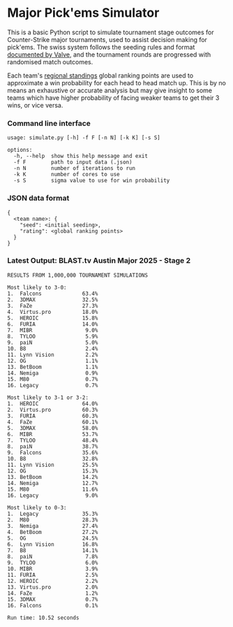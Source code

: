 # Major Pick'ems Simulator

This is a basic Python script to simulate tournament stage outcomes for Counter-Strike major tournaments, used to assist decision making for pick'ems. The swiss system follows the seeding rules and format [documented by Valve](https://github.com/ValveSoftware/counter-strike/blob/main/major-supplemental-rulebook.md#seeding), and the tournament rounds are progressed with randomised match outcomes.

Each team's [regional standings](https://github.com/ValveSoftware/counter-strike_regional_standings) global ranking points are used to approximate a win probability for each head to head match up. This is by no means an exhaustive or accurate analysis but may give insight to some teams which have higher probability of facing weaker teams to get their 3 wins, or vice versa.

### Command line interface

```
usage: simulate.py [-h] -f F [-n N] [-k K] [-s S]

options:
  -h, --help  show this help message and exit
  -f F        path to input data (.json)
  -n N        number of iterations to run
  -k K        number of cores to use
  -s S        sigma value to use for win probability
```

### JSON data format

```
{
  <team name>: {
    "seed": <initial seeding>,
    "rating": <global ranking points>
  }
}
```

### Latest Output: BLAST.tv Austin Major 2025 - Stage 2

```text
RESULTS FROM 1,000,000 TOURNAMENT SIMULATIONS

Most likely to 3-0:
1.  Falcons             63.4%
2.  3DMAX               32.5%
3.  FaZe                27.3%
4.  Virtus.pro          18.0%
5.  HEROIC              15.8%
6.  FURIA               14.0%
7.  MIBR                 9.0%
8.  TYLOO                5.9%
9.  paiN                 5.0%
10. B8                   2.4%
11. Lynn Vision          2.2%
12. OG                   1.1%
13. BetBoom              1.1%
14. Nemiga               0.9%
15. M80                  0.7%
16. Legacy               0.7%

Most likely to 3-1 or 3-2:
1.  HEROIC              64.0%
2.  Virtus.pro          60.3%
3.  FURIA               60.3%
4.  FaZe                60.1%
5.  3DMAX               58.0%
6.  MIBR                53.7%
7.  TYLOO               48.4%
8.  paiN                38.7%
9.  Falcons             35.6%
10. B8                  32.8%
11. Lynn Vision         25.5%
12. OG                  15.3%
13. BetBoom             14.2%
14. Nemiga              12.7%
15. M80                 11.6%
16. Legacy               9.0%

Most likely to 0-3:
1.  Legacy              35.3%
2.  M80                 28.3%
3.  Nemiga              27.4%
4.  BetBoom             27.2%
5.  OG                  24.5%
6.  Lynn Vision         16.8%
7.  B8                  14.1%
8.  paiN                 7.8%
9.  TYLOO                6.0%
10. MIBR                 3.9%
11. FURIA                2.5%
12. HEROIC               2.2%
13. Virtus.pro           2.0%
14. FaZe                 1.2%
15. 3DMAX                0.7%
16. Falcons              0.1%

Run time: 10.52 seconds
```
